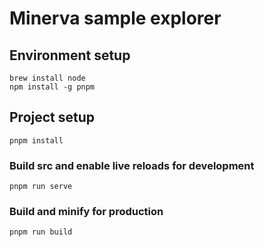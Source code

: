 # Minerva sample explorer

## Environment setup
```
brew install node
npm install -g pnpm
```

##  Project setup
```
pnpm install
```

### Build src and enable live reloads for development
```
pnpm run serve
```

### Build and minify for production
```
pnpm run build
```
